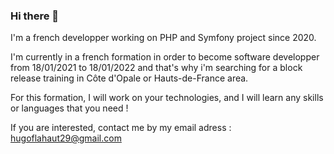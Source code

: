 ### Hi there 👋

I'm a french developper working on PHP and Symfony project since 2020.

I'm currently in a french formation in order to become software developper from 18/01/2021 to 18/01/2022 and that's why i'm searching for a block release training in Côte d'Opale or Hauts-de-France area.

For this formation, I will work on your technologies, and I will learn any skills or languages that you need !

If you are interested, contact me by my email adress : hugoflahaut29@gmail.com

<!--
**Hugo-flahaut/Hugo-flahaut** is a ✨ _special_ ✨ repository because its `README.md` (this file) appears on your GitHub profile.

Here are some ideas to get you started:

- 🔭 I’m currently working on ...
- 🌱 I’m currently learning ...
- 👯 I’m looking to collaborate on ...
- 🤔 I’m looking for help with ...
- 💬 Ask me about ...
- 📫 How to reach me: ...
- 😄 Pronouns: ...
- ⚡ Fun fact: ...
-->
